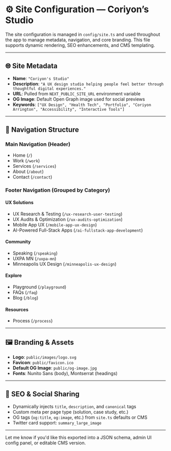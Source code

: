 # ⚙️ Site Configuration — Coriyon’s Studio

The site configuration is managed in `config/site.ts` and used throughout the app to manage metadata, navigation, and core branding. This file supports dynamic rendering, SEO enhancements, and CMS templating.

---

## 🌐 Site Metadata

- **Name**: `"Coriyon's Studio"`
- **Description**: `"A UX design studio helping people feel better through thoughtful digital experiences."`
- **URL**: Pulled from `NEXT_PUBLIC_SITE_URL` environment variable
- **OG Image**: Default Open Graph image used for social previews
- **Keywords**: `["UX Design", "Health Tech", "Portfolio", "Coriyon Arrington", "Accessibility", "Interactive Tools"]`

---

## 🧭 Navigation Structure

### Main Navigation (Header)
- Home (`/`)
- Work (`/work`)
- Services (`/services`)
- About (`/about`)
- Contact (`/contact`)

### Footer Navigation (Grouped by Category)

#### UX Solutions
- UX Research & Testing (`/ux-research-user-testing`)
- UX Audits & Optimization (`/ux-audits-optimization`)
- Mobile App UX (`/mobile-app-ux-design`)
- AI-Powered Full-Stack Apps (`/ai-fullstack-app-development`)

#### Community
- Speaking (`/speaking`)
- UXPA MN (`/uxpa-mn`)
- Minneapolis UX Design (`/minneapolis-ux-design`)

#### Explore
- Playground (`/playground`)
- FAQs (`/faq`)
- Blog (`/blog`)

#### Resources
- Process (`/process`)

---

## 🖼️ Branding & Assets

- **Logo**: `public/images/logo.svg`
- **Favicon**: `public/favicon.ico`
- **Default OG Image**: `public/og-image.jpg`
- **Fonts**: Nunito Sans (body), Montserrat (headings)

---

## 🔑 SEO & Social Sharing

- Dynamically injects `title`, `description`, and `canonical` tags
- Custom meta per page type (solution, case study, etc.)
- OG tags (`og:title`, `og:image`, etc.) from `site.ts` defaults or CMS
- Twitter card support: `summary_large_image`

---

Let me know if you'd like this exported into a JSON schema, admin UI config panel, or editable CMS version.
